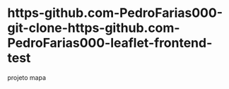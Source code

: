 # https-github.com-PedroFarias000-git-clone-https-github.com-PedroFarias000-leaflet-frontend-test
projeto mapa
